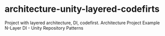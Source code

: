 # architecture-unity-layered-codefirts
Project with layered architecture, DI, codefirst.
Architecture Project Example
N-Layer
DI - Unity
Repository Patterns

